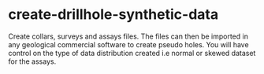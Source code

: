 # create-drillhole-synthetic-data
Create collars, surveys and assays files. The files can then be imported in any geological commercial software to create pseudo holes. You will have control on the type of data distribution created i.e normal or  skewed dataset for the assays. 
